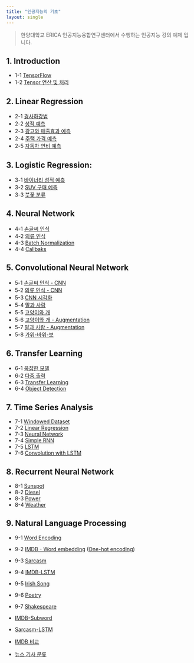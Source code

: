 ```yaml
---
title: "인공지능의 기초"
layout: single
---
```


> 한양대학교 ERICA 인공지능융합연구센터에서 수행하는 인공지능 강의 예제 입니다.

## 1. Introduction
* 1-1 [TensorFlow][1-1]
* 1-2 [Tensor 연산 및 처리][1-2]

## 2. Linear Regression
* 2-1 [경사하강법][2-1]
* 2-2 [성적 예측][2-2]
* 2-3 [광고와 매출효과 예측][2-3]
* 2-4 [주택 가격 예측][2-4]
* 2-5 [자동차 연비 예측][2-5]

## 3. Logistic Regression:
* 3-1 [바이너리 성적 예측][3-1]
* 3-2 [SUV 구매 예측][3-2]
* 3-3 [붓꽃 분류][3-3]

## 4. Neural Network
* 4-1 [손글씨 인식][4-1]
* 4-2 [의류 인식][4-2]
* 4-3 [Batch Normalization][4-3]
* 4-4 [Callbaks][4-4]
<!--* 4-5 [TF Dataset][4-5]-->

## 5. Convolutional Neural Network
* 5-1 [손글씨 인식 - CNN][5-1]
* 5-2 [의류 인식 - CNN][5-2]
* 5-3 [CNN 시각화][5-3]
* 5-4 [말과 사람][5-4]
* 5-5 [고양이와 개][5-5]
* 5-6 [고양이와 개 - Augmentation][5-6]
* 5-7 [말과 사람 - Augmentation][5-7]
* 5-8 [가위-바위-보][5-8]

## 6. Transfer Learning
* 6-1 [복잡한 모델][6-1]
* 6-2 [다중 출력][6-2] 
* 6-3 [Transfer Learning][6-3]
* 6-4 [Object Detection][6-4]
<!--* 6-2 [Yolo][6-2-1]-->
<!--* 6-3 [GAN][6-3-1]-->
<!--* 6-4 [Style Transfer][6-4-1]-->

## 7. Time Series Analysis
* 7-1 [Windowed Dataset][7-1]
* 7-2 [Linear Regression][7-2]
* 7-3 [Neural Network][7-3]
* 7-4 [Simple RNN][7-4]
* 7-5 [LSTM][7-5]
* 7-6 [Convolution with LSTM][7-6]

## 8. Recurrent Neural Network
* 8-1 [Sunspot][8-1]
* 8-2 [Diesel][8-2]
* 8-3 [Power][8-3]
* 8-4 [Weather][8-4]

## 9. Natural Language Processing
* 9-1 [Word Encoding][9-1]
* 9-2 [IMDB - Word embedding][9-2] ([One-hot encoding][9-2-1])
* 9-3 [Sarcasm][9-3]
* 9-4 [IMDB-LSTM][9-5]
* 9-5 [Irish Song][9-9]
* 9-6 [Poetry][9-10]
* 9-7 [Shakespeare][9-11]

* [IMDB-Subword][9-4]
* [Sarcasm-LSTM][9-6]
* [IMDB 비교][9-7]
* [뉴스 기사 분류][9-8]

[1-1]: https://colab.research.google.com/drive/1KQimvQusjg_bHG2U86w4OyIysgRMDLbL
[1-2]: https://colab.research.google.com/drive/1PVbBsYAgs6_JSKZTHRIw3BVIt6oY2pn6
[2-1]: https://colab.research.google.com/drive/1Pbcg3-rcOp0bA72yN871scfeGeDVPdFq
[2-2]: https://colab.research.google.com/drive/1KOzIYsnLLWymCTycAr4KrEbfcV7ulfOW
[2-3]: https://colab.research.google.com/drive/1KOINBbzMuO4i9vUAflXjlZ_rK7duUUBI
[2-4]: https://colab.research.google.com/drive/1HGwabb7FAXrg0veVTy1yRc1Qgdj3ryqu
[2-5]: https://colab.research.google.com/drive/1L1v2KVZJNgfe88mR59-ybpntCI5abPKq
[3-1]: https://colab.research.google.com/drive/1Kys3njBLE5JS2V1-RX8It1ykW0f6w-n3
[3-2]: https://colab.research.google.com/drive/1KGC5jV_CniQQynGC4KxZTBM-fcn9g7SJ
[3-3]: https://colab.research.google.com/drive/1KNtnmheqfc6B7hB5_rEcU4m7NA781ojV
[4-1]: https://colab.research.google.com/drive/1KKCgB0xfOdujcASAjSw3EMpTu_Uy19rJ
[4-2]: https://colab.research.google.com/drive/1Kx9ATSRZDKzdO790tKKI54ckp3bfBJlB
[4-3]: https://colab.research.google.com/drive/1MLUmPaaKUZhHag6vTJA873SWSYqHxVDZ
[4-4]: https://colab.research.google.com/drive/1Em0NmVd8W7lfYbpsvsx10ga6jTkGbPtH
[4-5]: https://colab.research.google.com/drive/1eQ5xf55aXQxNrlSYL_pdu5TJKBXESqeW
[5-1]: https://colab.research.google.com/drive/1KwFMpvgT0b4oWGFYxtuAatam3DE1y2gE
[5-2]: https://colab.research.google.com/drive/1KvgO1mKI0MvxU85JW7JwqePNR1TaNUKi
[5-3]: https://colab.research.google.com/drive/1gf4caG9E-3aVQ7sNgYiOBCIG6occIgjU
[5-3-1]: https://colab.research.google.com/drive/1DkgGgq2pvUtsteBguX97ffnozhqWxOAx
[5-4]: https://colab.research.google.com/drive/1Kay3VNe6qOUJfrRkecnYliu7Uz2npztY
[5-5]: https://colab.research.google.com/drive/1KuDg7mCRcrT_wL9VOJungDlAKXaKXz_N
[5-6]: https://colab.research.google.com/drive/1KrHAi7UJO_VpGfNzzi5REnYWOzvULg7i
[5-7]: https://colab.research.google.com/drive/1K_NFQQCfIT_u1ngChpjt-mGBdA5DD34u
[5-8]: https://colab.research.google.com/drive/1KRNwkgGKI9t7Wwo_EyC8gL7nL_j8rm86
[6-1]: https://colab.research.google.com/drive/1mKrAS3nv-LtcwrFFMBC9X1EtT8DI9zMM
[6-2]: https://colab.research.google.com/drive/1dvlxttub0oIseu79VX7vrav0stzbk3RL
[6-3]: https://colab.research.google.com/drive/1MbIoThePsrNifKCh4DifI-h5fQK4nAiA
[6-4]: https://colab.research.google.com/drive/1xty0A6TcZxGpbePDOBJUETbProqoewxo
[6-2-1]: https://colab.research.google.com/drive/1XL1Sq7GOG2_Qsc4e15qyV4AWAfYoy42F
[6-3-1]: https://colab.research.google.com/drive/1t0FmaF2hbFDRSbp1yJkFmG2jdDemdRTT
[6-4-1]: https://colab.research.google.com/drive/1yP95JqlwVtkrSQb66n3KOceR80jjRMgy
[7-1]: https://colab.research.google.com/drive/1xlbSC_XeLSSZDuSq_YawI6G_kmFFxuA2
[7-2]: https://colab.research.google.com/drive/1ncG9ROhzb7r9ZfOwgL8swW_7P4fJMuX2
[7-3]: https://colab.research.google.com/drive/1D9WrhACYnQhr9G19ZTOZ9FyT0peVAKnd
[7-4]: https://colab.research.google.com/drive/1C0EdM9kcQn5D_zCGN_MZ_KUt2TXbkBtB
[7-5]: https://colab.research.google.com/drive/1F4TM1ctFJKK0DxjsQC7qs2NHh0NLndXA
[7-6]: https://colab.research.google.com/drive/1UCrIHn6Zz0HRxVHFahRLzuSGwgVkFN02
[8-1]: https://colab.research.google.com/drive/1UC5aoVKZR_iB9wnEjv5zku8NB9rMLFgg
[8-2]: https://colab.research.google.com/drive/1fSD5ZRJnPmdDox1NFcR9K0nnkf39oJJ1 
[8-3]: https://colab.research.google.com/drive/1fRMg62WYAHhh3zr05w_hmAu3CxN5ZLee
[8-4]: https://colab.research.google.com/drive/1RQo8Jn_Mzc2I71o9Dh5vuKydkyJ6mv4j
[9-1]: https://colab.research.google.com/drive/1BgYWLX2YismXuEjeeiY1503cjurfTOdt
[9-2-1]: https://colab.research.google.com/drive/1ME1NDmGDTpteQNy0PfRn18IEjRRToZuL
[9-2]: https://colab.research.google.com/drive/1QX0G3sAuVUToEVDi64EXwjAhcj1TOcyI
[9-3]: https://colab.research.google.com/drive/1FFDFLXVCEIKvzxrVjvjQeU7bGmeGRaKb
[9-4]: https://colab.research.google.com/drive/1P0xQ7Qs2muwDL_FC-kb4k680FRMvsykC
[9-5]: https://colab.research.google.com/drive/1DlggPvh1rjcIFeplVFXq4jYQWDuVf2U7
[9-6]: https://colab.research.google.com/drive/1vsav8EgLWks2leS3-PtNNcnhXQCC6EM2
[9-7]: https://colab.research.google.com/drive/1DpK_b2r8bqyPaZpUc5kzFleR0kSIKi2_
[9-8]: https://colab.research.google.com/drive/1pRFIQaR8alnUHQ-KeraiebMSZmZpseOu
[9-9]: https://colab.research.google.com/drive/1yeCGmYRpEBr3y4yBuD5FbtS2L2DZ4p1A
[9-10]: https://colab.research.google.com/drive/1yl5KgvRC0jRxnOf1-zEdCs8fh9aT7Sg4
[9-11]: https://colab.research.google.com/drive/14dA7mITF0buHsirKenDO8AhGhtDWTptI

